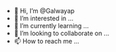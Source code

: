 - 👋 Hi, I’m @Galwayap
- 👀 I’m interested in ...
- 🌱 I’m currently learning ...
- 💞️ I’m looking to collaborate on ...
- 📫 How to reach me ...

<!---
Galwayap/Galwayap is a ✨ special ✨ repository because its `README.md` (this file) appears on your GitHub profile.
You can click the Preview link to take a look at your changes.
--->
